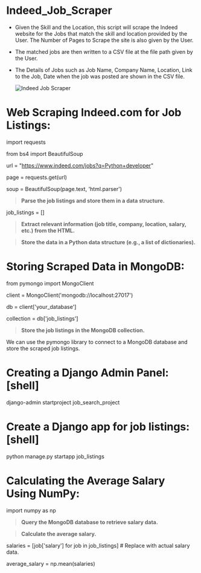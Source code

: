 # Indeed_Job_Scraper

- Given the Skill and the Location, this script will scrape the Indeed website for the Jobs that match the skill and location provided by the User. The Number of Pages to Scrape the site is also given by the User.

- The matched jobs are then written to a CSV file at the file path given by the User.

- The Details of Jobs such as Job Name, Company Name, Location, Link to the Job, Date when the job was posted are shown in the CSV file.

  ![Indeed Job Scraper](https://raw.githubusercontent.com/Ram-95/Python_Applications/master/Indeed_job_scraper/Indeed_GIF.gif)

# Web Scraping Indeed.com for Job Listings:

  import requests
  
  from bs4 import BeautifulSoup
  
  url = "https://www.indeed.com/jobs?q=Python+developer"
  
  page = requests.get(url)
  
  soup = BeautifulSoup(page.text, 'html.parser')
  
  >**Parse the job listings and store them in a data structure.**
  
  job_listings = []
  
  >**Extract relevant information (job title, company, location, salary, etc.) from the HTML.**
  
  >**Store the data in a Python data structure (e.g., a list of dictionaries).**

# Storing Scraped Data in MongoDB:

   from pymongo import MongoClient

  client = MongoClient('mongodb://localhost:27017')
  
  db = client['your_database']
  
  collection = db['job_listings']

  >**Store the job listings in the MongoDB collection.**

We can use the pymongo library to connect to a MongoDB database and store the scraped job listings. 

 # Creating a Django Admin Panel: [shell]

  django-admin startproject job_search_project
  
# Create a Django app for job listings:  [shell]
  
  python manage.py startapp job_listings 

# Calculating the Average Salary Using NumPy:

   import numpy as np

   >**Query the MongoDB database to retrieve salary data.**

   >**Calculate the average salary.**
   
   salaries = [job['salary'] for job in job_listings]  # Replace with actual salary data.
   
   average_salary = np.mean(salaries)


